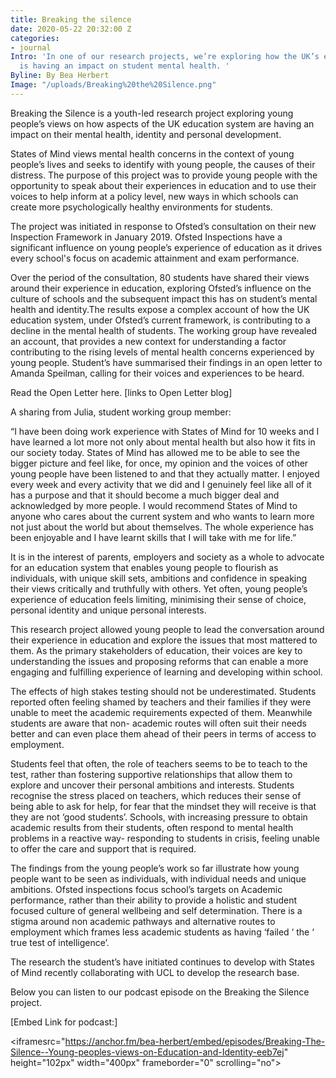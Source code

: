 ```yaml
---
title: Breaking the silence
date: 2020-05-22 20:32:00 Z
categories:
- journal
Intro: 'In one of our research projects, we’re exploring how the UK’s education system
  is having an impact on student mental health. '
Byline: By Bea Herbert
Image: "/uploads/Breaking%20the%20Silence.png"
---
```


Breaking the Silence is a youth-led research project exploring young people’s views on how aspects of the UK education system are having an impact on their mental health, identity and personal development. 

States of Mind views mental health concerns in the context of young people’s lives and seeks to identify with young people, the causes of their distress. The purpose of this project was to provide young people with the opportunity to speak about their experiences in education and to use their voices to help inform at a policy level, new ways in which schools can create more psychologically healthy environments for students.

The project was initiated in response to Ofsted’s consultation on their new Inspection Framework in January 2019. Ofsted Inspections have a significant influence on young people’s experience of education as it drives every school's focus on academic attainment and exam performance.

Over the period of the consultation, 80 students have shared their views around their experience in education, exploring Ofsted’s influence on the culture of schools and the subsequent impact this has on student’s mental health and identity.The results expose a complex account of how the UK education system, under Ofsted’s current framework, is contributing to a decline in the mental health of students.  The working group have revealed an account, that provides a new context for understanding a factor contributing to the rising levels of mental health concerns experienced by young people. Student’s have summarised their findings in an open letter to Amanda Speilman, calling for their voices and experiences to be heard.


Read the Open Letter here. [links to Open Letter blog]


A sharing from Julia, student working group member:

“I have been doing work experience with States of Mind for 10 weeks and I have learned a lot more not only about mental health but also how it fits in our society today.  States of Mind has allowed me to be able to see the bigger picture and feel like, for once, my opinion and the voices of other young people have been listened to and that they actually matter. I enjoyed every week and every activity that we did and I genuinely feel like all of it has a purpose and that it should become a much bigger deal and acknowledged by more people. I would recommend States of Mind to anyone who cares about the current system and who wants to learn more not just about the world but about themselves. The whole experience has been enjoyable and I have learnt skills that I will take with me for life.”


It is in the interest of parents, employers and society as a whole to advocate for an education system that enables young people to flourish as individuals, with unique skill sets, ambitions and confidence in speaking their views critically and truthfully with others. Yet often, young people’s experience of education feels limiting, minimising their sense of choice, personal identity and unique personal interests. 

This research project allowed young people to lead the conversation around their experience in education and explore the issues that most mattered to them. As the primary stakeholders of education, their voices are key to understanding the issues and proposing reforms that can enable a more engaging and fulfilling experience of learning and developing within school. 

The effects of high stakes testing should not be underestimated. Students reported often feeling shamed by teachers and their families if they were unable to meet the academic requirements expected of them.  Meanwhile students are aware that non- academic routes will often suit their needs better and can even place them ahead of their peers in terms of access to employment. 

Students feel that often, the role of teachers seems to be to teach to the test, rather than fostering supportive relationships that allow them to explore and uncover their personal ambitions and interests. Students recognise the stress placed on teachers,  which reduces their sense of being able to ask for help, for fear that the mindset they will receive is that they are not ‘good students’. Schools, with increasing pressure to obtain academic results from their students, often respond to mental health problems in a reactive way- responding to students in crisis, feeling unable to offer the care and support that is required.
 
The findings from the young people’s work so far illustrate how young people want to be seen as individuals, with individual needs and unique ambitions. Ofsted inspections focus school’s targets on Academic performance, rather than their ability to provide a holistic and student focused culture of general wellbeing and self determination. There is a stigma around non academic pathways and alternative routes to employment which frames less academic students as having ‘failed ‘ the ‘ true test of intelligence’.  

The research the student’s have initiated continues to develop with States of Mind recently collaborating with UCL to develop the research base. 


Below you can listen to our podcast episode on the Breaking the Silence project. 

[Embed Link for podcast:]

<iframesrc="https://anchor.fm/bea-herbert/embed/episodes/Breaking-The-Silence--Young-peoples-views-on-Education-and-Identity-eeb7ej" height="102px" width="400px" frameborder="0" scrolling="no"></iframe> 